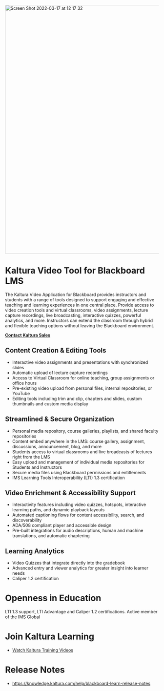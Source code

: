 
<img width="814" alt="Screen Shot 2022-03-17 at 12 17 32" src="https://user-images.githubusercontent.com/150514/158789067-954ee160-1f3a-4382-aac6-1e74839d7da4.png">

# Kaltura Video Tool for Blackboard LMS

The Kaltura Video Application for Blackboard provides instructors and students with a range of tools designed to
support engaging and effective teaching and learning experiences in one central place. Provide access to video
creation tools and virtual classrooms, video assignments, lecture capture recordings, live broadcasting, interactive
quizzes, powerful analytics, and more. Instructors can extend the classroom through hybrid and flexible teaching
options without leaving the Blackboard environment. 

**[Contact Kaltura Sales](https://corp.kaltura.com/company/contact/)**

## Content Creation & Editing Tools 

* Interactive video assignments and presentations with synchronized slides
* Automatic upload of lecture capture recordings
* Access to Virtual Classroom for online teaching, group assignments or office hours
* Pre-existing video upload from personal files, internal repositories, or YouTube
* Editing tools including trim and clip, chapters and slides, custom thumbnails and custom media display

## Streamlined & Secure Organization

* Personal media repository, course galleries, playlists, and shared faculty repositories
* Content embed anywhere in the LMS: course gallery, assignment, discussions, announcement, blog, and more
* Students access to virtual classrooms and live broadcasts of lectures right from the LMS
* Easy upload and management of individual media repositories for Students and Instructors
* Secure media files using Blackboard permissions and entitlements
* IMS Learning Tools Interoperability (LTI) 1.3 certification 

## Video Enrichment & Accessibility Support

* Interactivity features including video quizzes, hotspots, interactive learning paths, and dynamic playback layouts
* Automated captioning flows for content accessibility, search, and discoverability
* ADA/508 compliant player and accessible design
* Pre-built integrations for audio descriptions, human and machine translations, and automatic chaptering 

## Learning Analytics

* Video Quizzes that integrate directly into the gradebook
* Advanced entry and viewer analytics for greater insight into learner needs
* Caliper 1.2 certification 

# Openness in Education
LTI 1.3 support, LTI Advantage and Caliper 1.2 certifications. Active member of the IMS Global

# Join Kaltura Learning 
* [Watch Kaltura Training Videos](https://learning.kaltura.com/category/Blackboard/70152711)

# Release Notes
* https://knowledge.kaltura.com/help/blackboard-learn-release-notes




